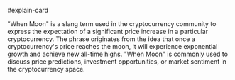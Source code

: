 #explain-card 

"When Moon" is a slang term used in the cryptocurrency community to express the expectation of a significant price increase in a particular cryptocurrency. The phrase originates from the idea that once a cryptocurrency's price reaches the moon, it will experience exponential growth and achieve new all-time highs. "When Moon" is commonly used to discuss price predictions, investment opportunities, or market sentiment in the cryptocurrency space.